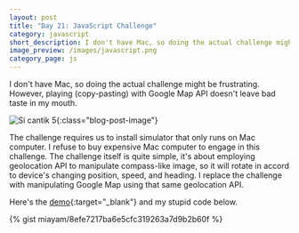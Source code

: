 ```yaml
---
layout: post
title: "Day 21: JavaScript Challenge"
category: javascript
short_description: I don't have Mac, so doing the actual challenge might be frustrating. However, playing (copy-pasting) with Google Map API doesn't leave bad taste in my mouth.
image_preview: /images/javascript.png
category_page: js
---
```


I don't have Mac, so doing the actual challenge might be frustrating. However, playing (copy-pasting)
with Google Map API doesn't leave bad taste in my mouth.

![Si cantik 5](https://i.imgur.com/8YFjkjq.jpg){:class="blog-post-image"}

The challenge requires us to install simulator that only runs on Mac computer. I refuse to buy expensive
Mac computer to engage in this challenge. The challenge itself is quite simple, it's about employing
geolocation API to manipulate compass-like image, so it will rotate in accord to device's changing position, speed, and
heading. I replace the challenge with manipulating Google Map using that same geolocation API.

Here's the [demo](/demo_day21){:target="_blank"} and my stupid code below.

{% gist miayam/8efe7217ba6e5cfc319263a7d9b2b60f %}
